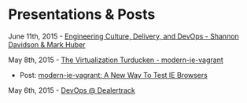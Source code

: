 # Presentations & Posts

June 11th, 2015 - [Engineering Culture, Delivery, and DevOps - Shannon Davidson & Mark Huber](https://drive.google.com/open?id=1otXx9cY8zUSXdoGsnq4CU3eHAgd3mZ7SP5NnPWIFrUU&authuser=0)

May 8th, 2015 - [The Virtualization Turducken - modern-ie-vagrant](https://docs.google.com/presentation/d/1_p4epNSKS2a8NOdqM_pNab5Xa-H3hDwjnzVAt7GK3eQ/)
* Post: [modern-ie-vagrant: A New Way To Test IE Browsers](https://github.com/markhuber/presentations/blob/master/blog-posts/modern-ie-vagrant.md)

May 6th, 2015 - [DevOps @ Dealertrack](https://docs.google.com/presentation/d/1w1fglIKgR5K0hKqqY98XlpP0k8hOvo0h3ynhWAjSwuU/edit?usp=sharing)

